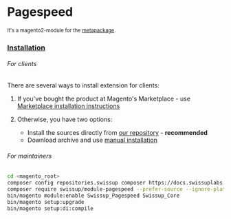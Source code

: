 # Pagespeed

<sup>It's a magento2-module for the [metapackage](https://github.com/swissup/pagespeed).</sup>

### [Installation](https://docs.swissuplabs.com/m2/extensions/pagespeed/installation/)

###### For clients

There are several ways to install extension for clients:

 1. If you've bought the product at Magento's Marketplace - use
    [Marketplace installation instructions](https://docs.magento.com/marketplace/user_guide/buyers/install-extension.html)

 2. Otherwise, you have two options:
    - Install the sources directly from [our repository](https://docs.swissuplabs.com/m2/extensions/pagespeed/installation/composer/) - **recommended**
    - Download archive and use [manual installation](https://docs.swissuplabs.com/m2/extensions/pagespeed/installation/manual/)


###### For maintainers

```bash
cd <magento_root>
composer config repositories.swissup composer https://docs.swissuplabs.com/packages/
composer require swissup/module-pagespeed --prefer-source --ignore-platform-reqs
bin/magento module:enable Swissup_Pagespeed Swissup_Core
bin/magento setup:upgrade
bin/magento setup:di:compile
```
